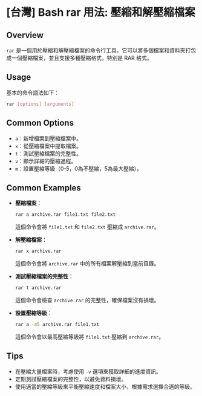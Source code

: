 # [台灣] Bash rar 用法: 壓縮和解壓縮檔案

## Overview
`rar` 是一個用於壓縮和解壓縮檔案的命令行工具。它可以將多個檔案和資料夾打包成一個壓縮檔案，並且支援多種壓縮格式，特別是 RAR 格式。

## Usage
基本的命令語法如下：

```bash
rar [options] [arguments]
```

## Common Options
- `a`：新增檔案到壓縮檔案中。
- `x`：從壓縮檔案中提取檔案。
- `t`：測試壓縮檔案的完整性。
- `v`：顯示詳細的壓縮過程。
- `m`：設置壓縮等級（0-5，0為不壓縮，5為最大壓縮）。

## Common Examples
- **壓縮檔案**：
  ```bash
  rar a archive.rar file1.txt file2.txt
  ```
  這個命令會將 `file1.txt` 和 `file2.txt` 壓縮成 `archive.rar`。

- **解壓縮檔案**：
  ```bash
  rar x archive.rar
  ```
  這個命令會將 `archive.rar` 中的所有檔案解壓縮到當前目錄。

- **測試壓縮檔案的完整性**：
  ```bash
  rar t archive.rar
  ```
  這個命令會檢查 `archive.rar` 的完整性，確保檔案沒有損壞。

- **設置壓縮等級**：
  ```bash
  rar a -m5 archive.rar file1.txt
  ```
  這個命令會以最高壓縮等級將 `file1.txt` 壓縮到 `archive.rar`。

## Tips
- 在壓縮大量檔案時，考慮使用 `-v` 選項來獲取詳細的進度資訊。
- 定期測試壓縮檔案的完整性，以避免資料損壞。
- 使用適當的壓縮等級來平衡壓縮速度和檔案大小，根據需求選擇合適的等級。